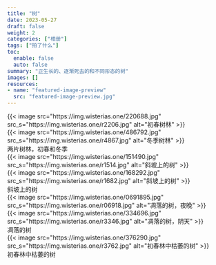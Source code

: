 ```yaml
---
title: "树"
date: 2023-05-27
draft: false
weight: 2
categories: ["相册"]
tags: ["拍了什么"]
toc:
  enable: false
  auto: false
summary: "正生长的、逐渐死去的和不同形态的树"
images: []
resources:
- name: "featured-image-preview"
  src: "featured-image-preview.jpg"
---
```


<head>
<link href="album.css" rel="stylesheet" type="text/css">
</head>

<div class="group">
   <div class="row">
      <div class="box">
       {{< image 
       src="https://img.wisterias.one/220688.jpg"
       src_s="https://img.wisterias.one/r2206.jpg"
       alt="初春树林"
       >}}
      </div>
      <div class="box">
       {{< image 
       src="https://img.wisterias.one/486792.jpg"
       src_s="https://img.wisterias.one/r4867.jpg"
       alt="冬季树林"
       >}}
      </div>
   </div>
   <div class="text">
     两片树林，初春和冬季
   </div>
   <div class="line">
   </div>
</div>

<div class="group">
  <div class="column">
    <div class="box">
    {{< image 
      src="https://img.wisterias.one/151490.jpg"
      src_s="https://img.wisterias.one/r1514.jpg"
      alt="斜坡上的树"
      >}}
    </div>
    <div class="box">
    {{< image 
      src="https://img.wisterias.one/168292.jpg"
      src_s="https://img.wisterias.one/r1682.jpg"
      alt="斜坡上的树"
      >}}
    </div>
  </div>
  <div class="text">
    斜坡上的树
  </div>
  <div class="line">
  </div>
</div>

<div class="group">
 <div class="row">
   <div class="box">
     {{< image 
       src="https://img.wisterias.one/0691895.jpg"
       src_s="https://img.wisterias.one/r06918.jpg"
       alt="凋落的树，夜晚"
       >}}
   </div>
   <div class="box">
   {{< image 
     src="https://img.wisterias.one/334696.jpg"
     src_s="https://img.wisterias.one/r3346.jpg"
     alt="凋落的树，阴天"
     >}}
   </div>
  </div>
  <div class="text">
    凋落的树
  </div>
  <div class="line">
  </div>
</div>

<div class="group">
  <div class="row">
    <div class="box">
     {{< image 
     src="https://img.wisterias.one/376290.jpg"
     src_s="https://img.wisterias.one/r3762.jpg"
     alt="初春林中枯萎的树"
     >}}
    </div>
  </div>
  <div class="text">
    初春林中枯萎的树
  </div>
  <div class="line">
  </div>
</div>